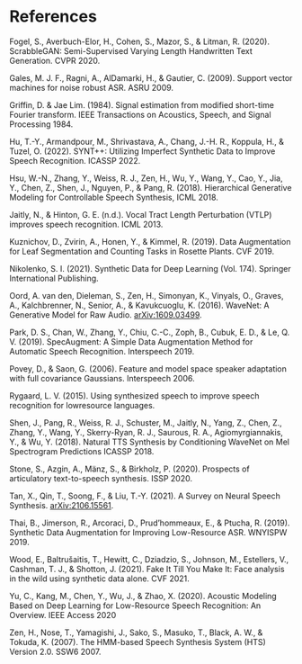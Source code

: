 # References

<a name="fogel2020scrabblegan"></a>Fogel, S., Averbuch-Elor, H., Cohen, S., Mazor, S., & Litman, R. (2020). ScrabbleGAN: Semi-Supervised Varying Length Handwritten Text Generation. CVPR 2020.

<a name="gales2009svm"></a>Gales, M. J. F., Ragni, A., AlDamarki, H., & Gautier, C. (2009). Support vector machines for noise robust ASR. ASRU 2009.

<a name="grffinlim1984"></a>Griffin, D. & Jae Lim. (1984). Signal estimation from modified short-time Fourier transform. IEEE Transactions on Acoustics, Speech, and Signal Processing 1984.

<a name="hu2022synt"></a>Hu, T.-Y., Armandpour, M., Shrivastava, A., Chang, J.-H. R., Koppula, H., & Tuzel, O. (2022). SYNT++: Utilizing Imperfect Synthetic Data to Improve Speech Recognition. ICASSP 2022.

<a name="hsu2018vae"></a>Hsu, W.-N., Zhang, Y., Weiss, R. J., Zen, H., Wu, Y., Wang, Y., Cao, Y., Jia, Y., Chen, Z., Shen, J., Nguyen, P., & Pang, R. (2018). Hierarchical Generative Modeling for Controllable Speech Synthesis, ICML 2018.

<a name="jaitly2013vtlp"></a>Jaitly, N., & Hinton, G. E. (n.d.). Vocal Tract Length Perturbation (VTLP) improves speech recognition. ICML 2013.

<a name="kuznichov2019leaf"></a>Kuznichov, D., Zvirin, A., Honen, Y., & Kimmel, R. (2019). Data Augmentation for Leaf Segmentation and Counting Tasks in Rosette Plants. CVF 2019.

<a name="nikolenko2021synthetic"></a>Nikolenko, S. I. (2021). Synthetic Data for Deep Learning (Vol. 174). Springer International Publishing.

<a name="oord2016wavenet"></a>Oord, A. van den, Dieleman, S., Zen, H., Simonyan, K., Vinyals, O., Graves, A., Kalchbrenner, N., Senior, A., & Kavukcuoglu, K. (2016). WaveNet: A Generative Model for Raw Audio. [arXiv:1609.03499](https://arxiv.org/abs/1609.03499).

<a name="park2019specaugment"></a>Park, D. S., Chan, W., Zhang, Y., Chiu, C.-C., Zoph, B., Cubuk, E. D., & Le, Q. V. (2019). SpecAugment: A Simple Data Augmentation Method for Automatic Speech Recognition. Interspeech 2019.

<a name="povey2006fmllr"></a>Povey, D., & Saon, G. (2006). Feature and model space speaker adaptation with full covariance Gaussians. Interspeech 2006.

<a name="rygaard2015lowresource"></a>Rygaard, L. V. (2015). Using synthesized speech to improve speech recognition for lowresource languages.

<a name="shen2018tacotron2"></a>Shen, J., Pang, R., Weiss, R. J., Schuster, M., Jaitly, N., Yang, Z., Chen, Z., Zhang, Y., Wang, Y., Skerry-Ryan, R. J., Saurous, R. A., Agiomyrgiannakis, Y., & Wu, Y. (2018). Natural TTS Synthesis by Conditioning WaveNet on Mel Spectrogram Predictions ICASSP 2018.

<a name="stone2020articulatory"></a>Stone, S., Azgin, A., Mänz, S., & Birkholz, P. (2020). Prospects of articulatory text-to-speech synthesis. ISSP 2020.

<a name="tan2021survey"></a>Tan, X., Qin, T., Soong, F., & Liu, T.-Y. (2021). A Survey on Neural Speech Synthesis. [arXiv:2106.15561](https://arxiv.org/abs/2106.15561).

<a name="thai2019improvinglowresource"></a>Thai, B., Jimerson, R., Arcoraci, D., Prud’hommeaux, E., & Ptucha, R. (2019). Synthetic Data Augmentation for Improving Low-Resource ASR. WNYISPW 2019.

<a name="wood2021face"></a>Wood, E., Baltrušaitis, T., Hewitt, C., Dziadzio, S., Johnson, M., Estellers, V., Cashman, T. J., & Shotton, J. (2021). Fake It Till You Make It: Face analysis in the wild using synthetic data alone. CVF 2021.

<a name="yu2020lowresourceoverview"></a>Yu, C., Kang, M., Chen, Y., Wu, J., & Zhao, X. (2020). Acoustic Modeling Based on Deep Learning for Low-Resource Speech Recognition: An Overview. IEEE Access 2020

<a name="zen2007hts"></a>Zen, H., Nose, T., Yamagishi, J., Sako, S., Masuko, T., Black, A. W., & Tokuda, K. (2007). The HMM-based Speech Synthesis System (HTS) Version 2.0. SSW6 2007.